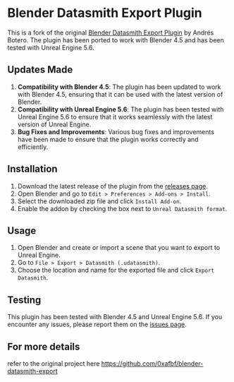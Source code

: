 # Blender Datasmith Export Plugin

This is a fork of the original [Blender Datasmith Export Plugin](https://github.com/0xafbf/blender-datasmith-export) by Andrés Botero. The plugin has been ported to work with Blender 4.5 and has been tested with Unreal Engine 5.6.

## Updates Made

1. **Compatibility with Blender 4.5**: The plugin has been updated to work with Blender 4.5, ensuring that it can be used with the latest version of Blender.
2. **Compatibility with Unreal Engine 5.6**: The plugin has been tested with Unreal Engine 5.6 to ensure that it works seamlessly with the latest version of Unreal Engine.
3. **Bug Fixes and Improvements**: Various bug fixes and improvements have been made to ensure that the plugin works correctly and efficiently.

## Installation

1. Download the latest release of the plugin from the [releases page](https://github.com/tankshield/Datasmith2Blender/releases).
2. Open Blender and go to `Edit > Preferences > Add-ons > Install`.
3. Select the downloaded zip file and click `Install Add-on`.
4. Enable the addon by checking the box next to `Unreal Datasmith format`.

## Usage

1. Open Blender and create or import a scene that you want to export to Unreal Engine.
2. Go to `File > Export > Datasmith (.udatasmith)`.
3. Choose the location and name for the exported file and click `Export Datasmith`.

## Testing

This plugin has been tested with Blender 4.5 and Unreal Engine 5.6. If you encounter any issues, please report them on the [issues page](https://github.com/tankshield/Datasmith2Blender/issues).

## For more details 
refer to the original project here https://github.com/0xafbf/blender-datasmith-export

